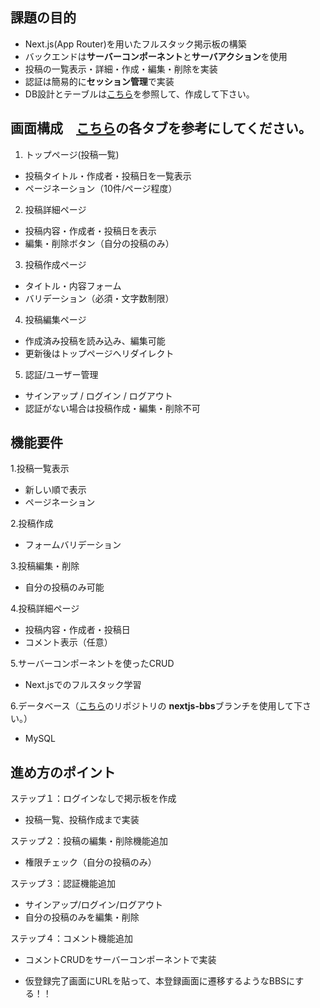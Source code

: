 ## 課題の目的
- Next.js(App  Router)を用いたフルスタック掲示板の構築
- バックエンドは**サーバーコンポーネント**と**サーバアクション**を使用
- 投稿の一覧表示・詳細・作成・編集・削除を実装
- 認証は簡易的に**セッション管理**で実装
- DB設計とテーブルは[こちら](mySQLのbranchリンク)を参照して、作成して下さい。

##  画面構成　[こちら](https://docs.google.com/spreadsheets/d/15-RUzrzLqpUmlk-s1gfG6mGr4gLoHsFEuJN7F6yVhr0/edit?usp=sharing)の各タブを参考にしてください。
1. トップページ(投稿一覧)
  -  投稿タイトル・作成者・投稿日を一覧表示
  - ページネーション（10件/ページ程度）
2. 投稿詳細ページ
  - 投稿内容・作成者・投稿日を表示
  - 編集・削除ボタン（自分の投稿のみ）
3. 投稿作成ページ
  - タイトル・内容フォーム
  -  バリデーション（必須・文字数制限）
4. 投稿編集ページ
  - 作成済み投稿を読み込み、編集可能
  - 更新後はトップページへリダイレクト
5. 認証/ユーザー管理
  -  サインアップ / ログイン / ログアウト
  -  認証がない場合は投稿作成・編集・削除不可

## 機能要件
1.投稿一覧表示
  - 新しい順で表示
  - ページネーション

2.投稿作成
- フォームバリデーション

3.投稿編集・削除
-  自分の投稿のみ可能

4.投稿詳細ページ
- 投稿内容・作成者・投稿日
- コメント表示（任意）

5.サーバーコンポーネントを使ったCRUD
- Next.jsでのフルスタック学習

6.データベース（[こちら](https://github.com/pygmalin-info/MySQL-Sample)のリポジトリの **nextjs-bbs**ブランチを使用して下さい。）
- MySQL

## 進め方のポイント
ステップ１：ログインなしで掲示板を作成
- 投稿一覧、投稿作成まで実装

ステップ２：投稿の編集・削除機能追加
-   権限チェック（自分の投稿のみ）

ステップ３：認証機能追加
- サインアップ/ログイン/ログアウト
- 自分の投稿のみを編集・削除

ステップ４：コメント機能追加
- コメントCRUDをサーバーコンポーネントで実装

- 仮登録完了画面にURLを貼って、本登録画面に遷移するようなBBSにする！！
